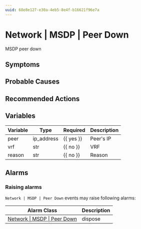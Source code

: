 ```yaml
---
uuid: 68e8e127-e30a-4eb5-8e4f-b16621f96e7a
---
```

# Network | MSDP | Peer Down

MSDP peer down

## Symptoms

## Probable Causes

## Recommended Actions

## Variables

Variable | Type | Required | Description
--- | --- | --- | ---
peer | ip_address | {{ yes }} | Peer's IP
vrf | str | {{ no }} | VRF
reason | str | {{ no }} | Reason

## Alarms

### Raising alarms

`Network | MSDP | Peer Down` events may raise following alarms:

Alarm Class | Description
--- | ---
[Network \| MSDP \| Peer Down](../../../alarm-classes/network/msdp/peer-down.md) | dispose

